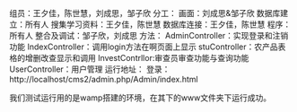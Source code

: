 ﻿组员：王夕佳，陈世慧，刘成思，邹子欣
分工：
画面：刘成思&邹子欣
数据库建立：所有人
搜集学习资料：王夕佳，陈世慧
数据库连接：王夕佳，陈世慧
程序：所有人
整合及调试：邹子欣，刘成思
方法：
AdminController：实现登录和注销功能
IndexController：调用login方法在啊页面上显示
stuController：农产品表格的增删改查显示和调用
InvestContrllor:审查员审查功能与查询功能
UserController：用户管理
运行地址：
登录：http://localhost/cms2/admin.php/Admin/index.html  

我们测试运行用的是wamp搭建的环境，在其下的www文件夹下运行成功。


